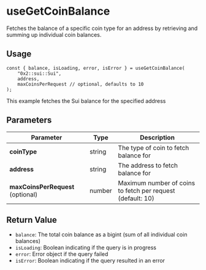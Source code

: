 # useGetCoinBalance

Fetches the balance of a specific coin type for an address by retrieving and summing up individual coin balances.

## Usage
```tsx
const { balance, isLoading, error, isError } = useGetCoinBalance(
    "0x2::sui::Sui",
    address,
    maxCoinsPerRequest // optional, defaults to 10
);
```

This example fetches the Sui balance for the specified address

## Parameters
| Parameter | Type | Description |
|-----------|------|-------------|
| **coinType** | string | The type of coin to fetch balance for |
| **address** | string | The address to fetch balance for |
| **maxCoinsPerRequest** (optional) | number | Maximum number of coins to fetch per request (default: 10) |

## Return Value
* `balance`: The total coin balance as a bigint (sum of all individual coin balances)
* `isLoading`: Boolean indicating if the query is in progress
* `error`: Error object if the query failed
* `isError`: Boolean indicating if the query resulted in an error